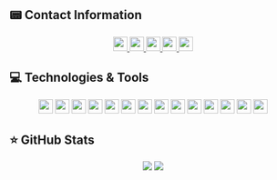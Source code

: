 ## 📟 Contact Information
<p align="center">

<a href="https://github.com/lbbergamo">
  <img src="https://visitor-badge.glitch.me/badge?page_id=lbbergamo.visitor-badge" height="25"/>
</a>

<a href="https://github.com/lbbergamo">
  <img src="https://img.shields.io/badge/-Github-000?style=flat-square&logo=Github&logoColor=white&link=https://github.com/lbbergamo" height="25"/>
</a>

<a href="https://www.linkedin.com/in/leandro-bergamo/">
  <img src="https://img.shields.io/badge/-LinkedIn-blue?style=flat-square&logo=Linkedin&logoColor=white&link=https://www.linkedin.com/in/leandro-bergamo/" height="25"/>
</a>

<a href="mailto:leandro.bergamo@hotmail.com">
  <img src="https://img.shields.io/badge/-Email-c14438?style=flat-square&logo=Gmail&logoColor=white&link=mailto:leandro.bergamo@hotmail.com" height="25"/>
</a>

<a href="https://github.com/lbbergamo">
  <img src="https://img.shields.io/github/followers/lbbergamo?style=social" height="25"/>
</a>

</p>

## 💻 Technologies & Tools

<p align="center">

<img src="https://img.shields.io/badge/php-%23777BB4.svg?&style=for-the-badge&logo=php&logoColor=white" height="25"/>
<img src="https://img.shields.io/badge/javascript-%23F7DF1E.svg?&style=for-the-badge&logo=javascript&logoColor=black" height="25"/>
<img src="https://img.shields.io/badge/typescript%20-%23007ACC.svg?&style=for-the-badge&logo=typescript&logoColor=white" height="25"/>
<img src="https://img.shields.io/badge/node.js%20-%2343853D.svg?&style=for-the-badge&logo=node.js&logoColor=white" height="25"/>
<img src="https://img.shields.io/badge/express.js%20-%23404d59.svg?&style=for-the-badge" height="25"/>
<img src="https://img.shields.io/badge/bootstrap%20-%23563D7C.svg?&style=for-the-badge&logo=bootstrap&logoColor=white" height="25"/>
<img src="https://img.shields.io/badge/postgres-%23316192.svg?&style=for-the-badge&logo=postgresql&logoColor=white" height="25"/>
<img src="https://img.shields.io/badge/-npm-CB3837?style=flat-square&logo=npm" height="25"/>
<img src="https://img.shields.io/badge/-GitHub-181717?style=flat-square&logo=github" height="25"/>
<img src="https://img.shields.io/badge/c%23%20-%23239120.svg?&style=for-the-badge&logo=c-sharp&logoColor=white" height="25"/>
<img src="https://img.shields.io/badge/mysql-%2300f.svg?&style=for-the-badge&logo=mysql&logoColor=white" height="25"/>
<img src="https://img.shields.io/badge/heroku%20-%23430098.svg?&style=for-the-badge&logo=heroku&logoColor=white" height="25"/>
<img src="https://img.shields.io/badge/css3%20-%231572B6.svg?&style=for-the-badge&logo=css3&logoColor=white" height="25"/>
<img src="https://img.shields.io/badge/html5%20-%23E34F26.svg?&style=for-the-badge&logo=html5&logoColor=white" height="25"/>

</p>

## ⭐ GitHub Stats

<p align = "center">
  <img src = "https://github-readme-stats.vercel.app/api?username=lbbergamo&show_icons=true&theme=tokyonight&line_height=40&langs_count=8&count_private=true">
  <img src = "https://github-readme-stats.vercel.app/api/top-langs/?username=lbbergamo&hide=css,java,html&theme=tokyonight&langs_count=8">
</p>
